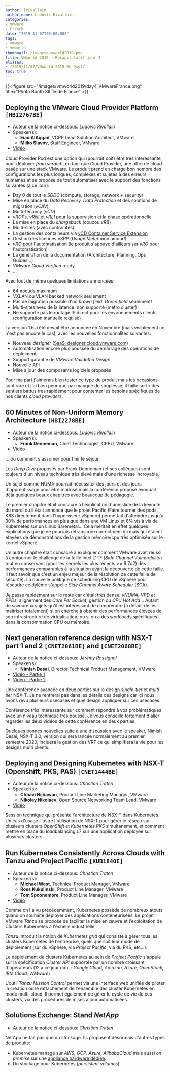 ```yaml
---
author: lrivallain
author_name: Ludovic Rivallain
categories:
- VMware
- French
date: "2019-11-07T00:00:00Z"
tags:
- vmware
- vmworld
thumbnail: /images/vmworld2019.png
title: VMworld 2019 – Récapitulatif jour 4
aliases: 
- /2019/11/07/VMworld-2019-EU-Day4/
toc: true
---
```


{{< figure src="/images/vmworld2019/day4_VMwareFrance.png" title="Photo Booth SII Île de France" >}}


## Deploying the VMware Cloud Provider Platform `[HBI2767BE]`

* Auteur de la notice ci-dessous: *[Ludovic Rivallain](/about/#lrivallain)*
* Speaker(s):
  * **Eiad AlAqqad**, VCPP Lead Solution Architect, VMware
  * **Milko Slavov**, Staff Engineer, VMware
* [Vidéo](https://videos.vmworld.com/global/2019/videoplayer/29354)

Cloud Provider Pod est une option qui (pourrait\|doit) être très intéressante pour déployer *from scratch*, en tant que Cloud Provider, une offre de cloud basée sur une stack VMware. Le produit prend en charge bon nombre des configurations les plus longues, complexes et sujetes à des erreurs humaines et se propose de tout automatiser avec le support des fonctions suivantes (à ce jour):

* Day 0 de tout le *SDDC* (compute, storage, network + security)
* Mise en place du *Data Recovery, Data Protection* et des solutions de migration (*vCAV*)
* Multi-tenancy (*vCD*)
* *vROPs*, *vRNI* et *vRLI* pour la supervision et la phase opérationnelle
* La mise en place du *chargeback* (coucou *vRB*)
* Multi-sites (avec contraintes)
* La gestion des containeurs via [vCD Container Service Extension](https://vmware.github.io/container-service-extension)
* Gestion des licences *vSPP* (*Usage Meter* mon amour!)
* *vRO* pour l'automatisation (le produit s'appuye d'ailleurs sur *vRO* pour l'automatisation)
* La génération de la documentation (Architecture, Planning, Ops Guides…)
* *VMware Cloud Verified* ready
* …

Avec tout de même quelques limitations annoncées:

* 64 noeuds maximum
* VXLAN ou VLAN backed network seulement
* Pas de migration possible d'un *brown field*. *Green field* seulement!
* Multi-sites avec de la latence: non supporté (metro cluster)
* Ne supporte pas le routage IP direct pour les environnements clients (configuration manuelle requise)

La version 1.6 a été devait être annoncée en Novembre (mais visiblement ce n'est pas encore le cas), avec les nouvelles fonctionnalités suivantes:

* Nouveau *designer* ([SaaS: designer.cloud.vmware.com](https://designer.cloud.vmware.com/))
* Automatisation encore plus poussée du démarrage des opérations de déploiment.
* Support garantie de *VMware Validated Design*
* Nouvelle API
* Mise à jour des composants logiciels proposés

Pour ma part j'aimerais bien tester ce type de produit mais les occasions sont rare et j'ai bien peur que par manque de souplesse, il faille sortir des sentiers battus très rapidement pour contenter les besoins spécifiques de nos clients *cloud providers*.

## 60 Minutes of Non-Uniform Memory Architecture `[HBI2278BE]`

* Auteur de la notice ci-dessous: *[Ludovic Rivallain](/about/#lrivallain)*
* Speaker(s):
  * **Frank Denneman**, Chief Technologist, CPBU, VMware
* [Vidéo](https://videos.vmworld.com/global/2019/videoplayer/29139)

… ou comment s'assomer pour finir le séjour.

Les *Deep Dive* proposés par Frank Denneman (et ses collègues) sont toujours d'un niveau technique très élevé mais d'une richesse incroyable.

Un sujet comme NUMA pourrait nécessiter des jours et des jours d'apprentissage pour être maitrisé mais la conférence proposé évoquait déjà quelques beaux chapitres avec beaucoup de pédagogie.

Le premier chapitre était consacré à l'explication d'une slide de la keynote du mardi ou il était annoncé que le projet Pacific (Faire tourner des pods K8S directement dans l'hyperviseur vSphere) permettait d'atteindre jusqu'à 30% de performances en plus que dans une VM Linux et 8% vis à vis de Kubernetes sur un Linux Baremetal… Cela méritait en effet quelques explications que je ne pourrais retranscrire correctment ici mais qui étaient étayées de démonstrations de la gestion mémoire/cpu très optimisée sur le kernel vSphere.

Un autre chapitre était consacré à expliquer comment VMware avait réussi à contourner le challenge de la faille Intel L1TF (*Side Channel Vulnerability*) tout en conservant (pour les kernels les plus récents >= 6.7u2) des performances comparables à la situation avant la découverte de cette faille. Il faut savoir que c'est un enjeu majeur de la résolution de cette faille de sécurité). La nouvelle politique de scheduling CPU de vSphere pour résoudre ce dylème s'appelle *Side Channel Aware Scheduler* (SCA).

Je passe rapidement sur le reste car c'était très dense: *vNUMA, VPD et PPDs*, alignement des *Core Per Socket*, gestion du *CPU Hot Add*… Autant de savoureux sujets qu'il est intéressant de comprendre (à défaut de les maitriser totalement) si on cherche à obtenir des performances élevées de son infrastructure de virtualisation, ou si on a des workloads spécifiques dans la consommation CPU ou mémoire.


## Next generation reference design with NSX-T part 1 and 2 `[CNET2061BE]` and `[CNET2068BE]`

* Auteur de la notice ci-dessous: *Jérémy Rossignol*
* Speaker(s):
  * **Nimish Desai**, Director Technical Product Management, VMware
* [Vidéo - Partie 1](https://videos.vmworld.com/global/2019/videoplayer/29694)
* [Vidéo - Partie 2](https://videos.vmworld.com/global/2019/videoplayer/29692)

Une conférence avancée en deux parties sur le design *single-tier* et *multi-tier* NSX-T. Je ne rentrerai pas dans les détails des designs car ici nous avons revu plusieurs usecases et quel design appliquer sur ces usecases.

Conférence très intéressante sur comment répondre à vos problématiques avec un niveau technique très poussé. Je vous conseille fortement d'aller regarder les deux vidéos de cette conférence en deux parties.

Quelques bonnes nouvelles suite à une discussion avec le speaker, Nimish Desai, NSX-T 3.0, version qui sera lancée normalement au premier semestre 2020, incluera la gestion des VRF ce qui simplifiera la vie pour les designs multi clients.


## Deploying and Designing Kubernetes with NSX-T (Openshift, PKS, PAS) `[CNET1444BE]`

* Auteur de la notice ci-dessous: *Christian Tritten*
* Speaker(s):
  * **Chhavi Nijhawan**, Product Line Marketing Manager, VMware
  * **Nikolay Nikolaev**, Open Source Networking Team Lead, VMware
* [Vidéo](https://videos.vmworld.com/global/2019/videoplayer/29837)

Session technique qui présente l'architecture de NSX-T dans Kubernetes. Un cas d'usage illustre l'utilisation de NSX-T pour gérer le réseau sur plusieurs clusters *OpenShift* et *Kubernetes PKS* simultanément, et comment mettre en place du loadbalancing L7 sur une application déployée sur plusieurs clusters.


## Run Kubernetes Consistently Across Clouds with Tanzu and Project Pacific `[KUB1840E]`

* Auteur de la notice ci-dessous: *Christian Tritten*
* Speaker(s):
  * **Michael West**, Technical Product Manager, VMware
  * **Ross Kukulinski**, Product Line Manager, VMware
  * **Tom Spoonemore**, Product Line Manager, VMware
* [Vidéo](https://videos.vmworld.com/global/2019/videoplayer/29812)

Comme on l'a vu précédemment, Kubernetes possède de nombreux atouts quand on souhaite déployer des applications conteneurisées. Le projet VMware *Tanzu* se propose de faciliter la mise en œuvre et l'exploitation de Clusters Kubernetes à l'échelle industrielle.

*Tanzu* introduit la notion de _Kubernetes grid_ qui consiste à gérer tous les clusters Kubernetes de l'entreprise, quels que soit leur mode de déploiement (sur du vSphere, via *Project Pacific*, via du PKS, etc...).

Le déploiement de clusters Kubernetes au sein de *Project Pacific* s'appuie sur la spécification _Cluster API_ supportée par un nombre croissant d'opérateurs (12 à ce jour dont : *Google Cloud, Amazon, Azure, OpenStack, IBM Cloud, WMware*)

L'outil *Tanzu Mission Control* permet via une interface web unifiée de piloter la création ou le rattachement de l'ensemble des cluster Kubernetes en mode multi-cloud. Il permet également de gérer le cycle de vie de ces clusters, via des procédures de mises à jour automatisées.


## Solutions Exchange: Stand *NetApp*

* Auteur de la notice ci-dessous: *Christian Tritten*

NetApp ne fait pas que du stockage. Ils proposent désormais d'autres types de produits:

* Kubernetes managé sur *AWS, GCP, Azure, AlibabaCloud* mais aussi *on premise* sur une [appliance hardware dédiée](https://cloud.netapp.com/kubernetes-service).
* Du stockage pour Kubernetes (*persistent volumes*)